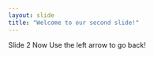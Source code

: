```yaml
---
layout: slide
title: "Welcome to our second slide!"
---
```

Slide 2 Now
Use the left arrow to go back!
